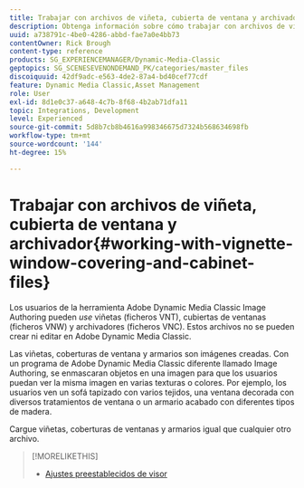 ```yaml
---
title: Trabajar con archivos de viñeta, cubierta de ventana y archivador
description: Obtenga información sobre cómo trabajar con archivos de viñeta, cubierta de ventana y archivador en Adobe Dynamic Media Classic.
uuid: a738791c-4be0-4286-abbd-fae7a0e4bb73
contentOwner: Rick Brough
content-type: reference
products: SG_EXPERIENCEMANAGER/Dynamic-Media-Classic
geptopics: SG_SCENESEVENONDEMAND_PK/categories/master_files
discoiquuid: 42df9adc-e563-4de2-87a4-bd40cef77cdf
feature: Dynamic Media Classic,Asset Management
role: User
exl-id: 8d1e0c37-a648-4c7b-8f68-4b2ab71dfa11
topic: Integrations, Development
level: Experienced
source-git-commit: 5d8b7cb8b4616a998346675d7324b568634698fb
workflow-type: tm+mt
source-wordcount: '144'
ht-degree: 15%

---
```


# Trabajar con archivos de viñeta, cubierta de ventana y archivador{#working-with-vignette-window-covering-and-cabinet-files}

Los usuarios de la herramienta Adobe Dynamic Media Classic Image Authoring pueden *use* viñetas (ficheros VNT), cubiertas de ventanas (ficheros VNW) y archivadores (ficheros VNC). Estos archivos no se pueden crear ni editar en Adobe Dynamic Media Classic.

Las viñetas, coberturas de ventana y armarios son imágenes creadas. Con un programa de Adobe Dynamic Media Classic diferente llamado Image Authoring, se enmascaran objetos en una imagen para que los usuarios puedan ver la misma imagen en varias texturas o colores. Por ejemplo, los usuarios ven un sofá tapizado con varios tejidos, una ventana decorada con diversos tratamientos de ventana o un armario acabado con diferentes tipos de madera.

Cargue viñetas, coberturas de ventanas y armarios igual que cualquier otro archivo.

>[!MORELIKETHIS]
>
>* [Ajustes preestablecidos de visor](application-setup.md#viewer_presets)
